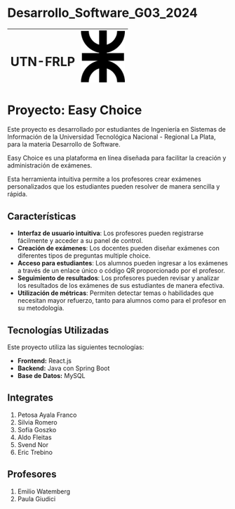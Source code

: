 # Desarrollo_Software_G03_2024

| <h1>UTN-FRLP</h1>| <img src="./logo.png" alt="Logo del Proyecto" width="100"> |
|-------------------------|----------------------------------|

# Proyecto: **Easy Choice**

Este proyecto es desarrollado por estudiantes de Ingeniería en Sistemas de Información de la Universidad Tecnológica Nacional - Regional La Plata, para la materia Desarrollo de Software. 

Easy Choice es una plataforma en línea diseñada para facilitar la creación y administración de exámenes. 

Esta herramienta intuitiva permite a los profesores crear exámenes personalizados que los estudiantes pueden resolver de manera sencilla y rápida.

## Características

- **Interfaz de usuario intuitiva**: Los profesores pueden registrarse fácilmente y acceder a su panel de control.
- **Creación de exámenes**: Los docentes pueden diseñar exámenes con diferentes tipos de preguntas multiple choice.
- **Acceso para estudiantes**: Los alumnos pueden ingresar a los exámenes a través de un enlace único o código QR proporcionado por el profesor.
- **Seguimiento de resultados**: Los profesores pueden revisar y analizar los resultados de los exámenes de sus estudiantes de manera efectiva.
- **Utilización de métricas**: Permiten detectar temas o habilidades que necesitan mayor refuerzo, tanto para alumnos como para el profesor en su metodología.

## Tecnologías Utilizadas
Este proyecto utiliza las siguientes tecnologías:

- **Frontend:** React.js
- **Backend:** Java con Spring Boot
- **Base de Datos:** MySQL

## Integrates
1. Petosa Ayala Franco
2. Silvia Romero
3. Sofía Goszko
4. Aldo Fleitas
5. Svend Nor
6. Eric Trebino
   
## Profesores
1. Emilio Watemberg
2. Paula Giudici


